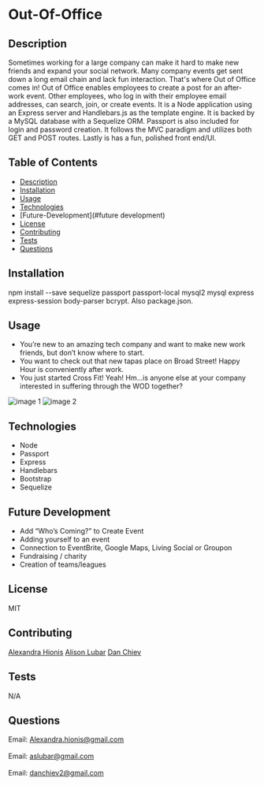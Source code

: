# Out-Of-Office

## Description
 Sometimes working for a large company can make it hard to make new friends and expand your social network. Many company events get sent down a long email chain and lack fun interaction. That's where Out of Office comes in! Out of Office enables employees to create a post for an after-work event. Other employees, who log in with their employee email addresses, can search, join, or create events. It is a Node application using an Express server and Handlebars.js as the template engine. It is backed by a MySQL database with a Sequelize ORM. Passport is also included for login and password creation. It follows the MVC paradigm and utilizes both GET and POST routes. Lastly is has a fun, polished front end/UI.
## Table of Contents
- [Description](#description)
- [Installation](#installation)
- [Usage](#usage)
- [Technologies](#technologies)
- [Future-Development](#future development)
- [License](#license)
- [Contributing](#contributing)
- [Tests](#tests)
- [Questions](#questions)

## Installation
npm install --save sequelize passport passport-local mysql2 mysql express express-session body-parser bcrypt. Also package.json.

## Usage
* You’re new to an amazing tech company and want to make new work friends, but don’t know where to start.
* You want to check out that new tapas place on Broad Street! Happy Hour is conveniently after work.
* You just started Cross Fit! Yeah! Hm...is anyone else at your company interested in suffering through the WOD together?

![image 1]()
![image 2]()

## Technologies
* Node 
* Passport
* Express
* Handlebars
* Bootstrap
* Sequelize

## Future Development
* Add “Who’s Coming?” to Create Event
* Adding yourself to an event
* Connection to EventBrite, Google Maps, Living Social or Groupon
* Fundraising / charity
* Creation of teams/leagues 

## License
MIT

## Contributing
[Alexandra Hionis](https://github.com/Alexandra-Hionis)
[Alison Lubar](https://github.com/theoriginalison)
[Dan Chiev](https://github.com/dchiev)

## Tests
N/A

## Questions
Email: Alexandra.hionis@gmail.com<br /><br />
Email: aslubar@gmail.com<br /><br />
Email: danchiev2@gmail.com<br /><br />
